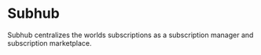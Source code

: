 # Subhub
Subhub centralizes the worlds subscriptions as a subscription manager and subscription marketplace. 
